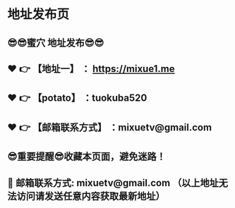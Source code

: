 <h1>地址发布页</h1>
<h2>😎😎蜜穴 地址发布😎😎</h2>
<h2>❤️ 👉 【地址一】 ： <a href="https://mixue1.me">https://mixue1.me</a></h2>
<h2>❤️ 👉 【potato】 ：tuokuba520 </h2>
<h2>❤️ 👉 【邮箱联系方式】 ：mixuetv@gmail.com </h2>
<h2>😎重要提醒😎收藏本页面，避免迷路！</h2>
<h2>📧 邮箱联系方式: mixuetv@gmail.com （以上地址无法访问请发送任意内容获取最新地址）</h2>
